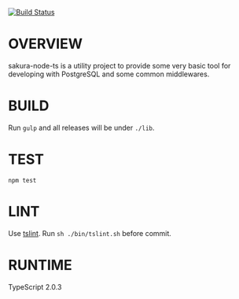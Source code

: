 [![Build Status](https://travis-ci.org/DaYeSquad/sakura-node-ts.svg?branch=master)](https://travis-ci.org/DaYeSquad/sakura-node-ts)

# OVERVIEW

sakura-node-ts is a utility project to provide some very basic tool for developing with PostgreSQL and some common middlewares.


# BUILD

Run `gulp` and all releases will be under `./lib`.


# TEST

`npm test`


# LINT

Use [tslint](https://palantir.github.io/tslint/usage/cli/). Run `sh ./bin/tslint.sh` before commit.


# RUNTIME

TypeScript 2.0.3
